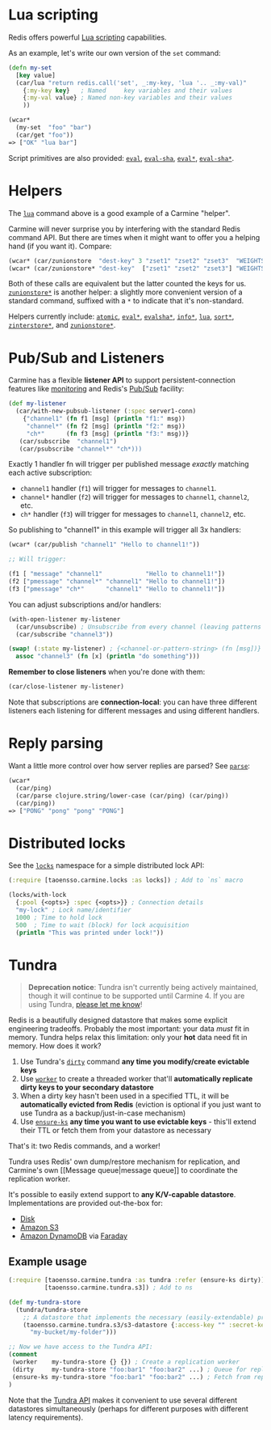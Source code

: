 # Lua scripting

Redis offers powerful [Lua scripting](https://redis.io/docs/interact/programmability/eval-intro) capabilities.

As an example, let's write our own version of the `set` command:

```clojure
(defn my-set
  [key value]
  (car/lua "return redis.call('set', _:my-key, 'lua '.. _:my-val)"
    {:my-key key}   ; Named     key variables and their values
    {:my-val value} ; Named non-key variables and their values
    ))

(wcar*
  (my-set  "foo" "bar")
  (car/get "foo"))
=> ["OK" "lua bar"]
```

Script primitives are also provided: [`eval`](https://taoensso.github.io/carmine/taoensso.carmine.html#var-eval), [`eval-sha`](https://taoensso.github.io/carmine/taoensso.carmine.html#var-evalsha), [`eval*`](https://taoensso.github.io/carmine/taoensso.carmine.html#var-eval*), [`eval-sha*`](https://taoensso.github.io/carmine/taoensso.carmine.html#var-evalsha*).

# Helpers

The [`lua`](https://taoensso.github.io/carmine/taoensso.carmine.html#var-lua) command above is a good example of a Carmine "helper".

Carmine will never surprise you by interfering with the standard Redis command API. But there are times when it might want to offer you a helping hand (if you want it). Compare:

```clojure
(wcar* (car/zunionstore  "dest-key" 3 "zset1" "zset2" "zset3"  "WEIGHTS" 2 3 5))
(wcar* (car/zunionstore* "dest-key"  ["zset1" "zset2" "zset3"] "WEIGHTS" 2 3 5))
```

Both of these calls are equivalent but the latter counted the keys for us. [`zunionstore*`](https://taoensso.github.io/carmine/taoensso.carmine.html#var-zunionstore*) is another helper: a slightly more convenient version of a standard command, suffixed with a `*` to indicate that it's non-standard.

Helpers currently include: [`atomic`](https://taoensso.github.io/carmine/taoensso.carmine.html#var-atomic), [`eval*`](https://taoensso.github.io/carmine/taoensso.carmine.html#var-eval*), [`evalsha*`](https://taoensso.github.io/carmine/taoensso.carmine.html#var-evalsha*), [`info*`](https://taoensso.github.io/carmine/taoensso.carmine.html#var-info*), [`lua`](https://taoensso.github.io/carmine/taoensso.carmine.html#var-lua), [`sort*`](https://taoensso.github.io/carmine/taoensso.carmine.html#var-sort*), [`zinterstore*`](https://taoensso.github.io/carmine/taoensso.carmine.html#var-zinterstore*), and [`zunionstore*`](https://taoensso.github.io/carmine/taoensso.carmine.html#var-zunionstore*).

# Pub/Sub and Listeners

Carmine has a flexible **listener API** to support persistent-connection features like [monitoring](https://redis.io/commands/monitor/) and Redis's [Pub/Sub](https://redis.io/docs/interact/pubsub/) facility:

```clojure
(def my-listener
  (car/with-new-pubsub-listener (:spec server1-conn)
    {"channel1" (fn f1 [msg] (println "f1:" msg))
     "channel*" (fn f2 [msg] (println "f2:" msg))
     "ch*"      (fn f3 [msg] (println "f3:" msg))}
   (car/subscribe  "channel1")
   (car/psubscribe "channel*" "ch*)))
```

Exactly 1 handler fn will trigger per published message *exactly* matching each active subscription:

  - `channel1` handler (`f1`) will trigger for messages to `channel1`.
  - `channel*` handler (`f2`) will trigger for messages to `channel1`, `channel2`, etc.
  - `ch*` handler (`f3`) will trigger for messages to `channel1`, `channel2`, etc.

So publishing to "channel1" in this example will trigger all 3x handlers:

```clojure
(wcar* (car/publish "channel1" "Hello to channel1!"))

;; Will trigger:

(f1 [ "message" "channel1"            "Hello to channel1!"])
(f2 ["pmessage" "channel*" "channel1" "Hello to channel1!"])
(f3 ["pmessage" "ch*"      "channel1" "Hello to channel1!"])
```

You can adjust subscriptions and/or handlers:

```clojure
(with-open-listener my-listener
  (car/unsubscribe) ; Unsubscribe from every channel (leaving patterns alone)
  (car/subscribe "channel3"))

(swap! (:state my-listener) ; {<channel-or-pattern-string> (fn [msg])}
  assoc "channel3" (fn [x] (println "do something")))
```

**Remember to close listeners** when you're done with them:

```clojure
(car/close-listener my-listener)
```

Note that subscriptions are **connection-local**: you can have three different listeners each listening for different messages and using different handlers.

# Reply parsing

Want a little more control over how server replies are parsed? See [`parse`](https://taoensso.github.io/carmine/taoensso.carmine.html#var-parse):

```clojure
(wcar*
  (car/ping)
  (car/parse clojure.string/lower-case (car/ping) (car/ping))
  (car/ping))
=> ["PONG" "pong" "pong" "PONG"]
```

# Distributed locks

See the [`locks`](https://taoensso.github.io/carmine/taoensso.carmine.locks.html) namespace for a simple distributed lock API:

```clojure
(:require [taoensso.carmine.locks :as locks]) ; Add to `ns` macro

(locks/with-lock
  {:pool {<opts>} :spec {<opts>}} ; Connection details
  "my-lock" ; Lock name/identifier
  1000 ; Time to hold lock
  500  ; Time to wait (block) for lock acquisition
  (println "This was printed under lock!"))
```

# Tundra

> **Deprecation notice**: Tundra isn't currently being actively maintained, though it will continue to be supported until Carmine 4. If you are using Tundra, [please let me know](https://www.taoensso.com/contact-me)!

Redis is a beautifully designed datastore that makes some explicit engineering tradeoffs. Probably the most important: your data _must_ fit in memory. Tundra helps relax this limitation: only your **hot** data need fit in memory. How does it work?

 1. Use Tundra's [`dirty`](https://taoensso.github.io/carmine/taoensso.carmine.tundra.html#var-dirty) command **any time you modify/create evictable keys**
 2. Use [`worker`](https://taoensso.github.io/carmine/taoensso.carmine.tundra.html#var-worker) to create a threaded worker that'll **automatically replicate dirty keys to your secondary datastore**
 3. When a dirty key hasn't been used in a specified TTL, it will be **automatically evicted from Redis** (eviction is optional if you just want to use Tundra as a backup/just-in-case mechanism)
 4. Use [`ensure-ks`](https://taoensso.github.io/carmine/taoensso.carmine.tundra.html#var-ensure-ks) **any time you want to use evictable keys** - this'll extend their TTL or fetch them from your datastore as necessary

That's it: two Redis commands, and a worker!

Tundra uses Redis' own dump/restore mechanism for replication, and Carmine's own [[Message queue|message queue]] to coordinate the replication worker.

It's possible to easily extend support to **any K/V-capable datastore**.  
Implementations are provided out-the-box for:

- [Disk](https://taoensso.github.io/carmine/taoensso.carmine.tundra.disk.html)
- [Amazon S3](https://taoensso.github.io/carmine/taoensso.carmine.tundra.s3.html)
- [Amazon DynamoDB](https://taoensso.github.io/carmine/taoensso.carmine.tundra.faraday.html) via [Faraday](https://www.taoensso.com/faraday)

## Example usage

```clojure
(:require [taoensso.carmine.tundra :as tundra :refer (ensure-ks dirty)]
          [taoensso.carmine.tundra.s3]) ; Add to ns

(def my-tundra-store
  (tundra/tundra-store
    ;; A datastore that implements the necessary (easily-extendable) protocol:
    (taoensso.carmine.tundra.s3/s3-datastore {:access-key "" :secret-key ""}
      "my-bucket/my-folder")))

;; Now we have access to the Tundra API:
(comment
 (worker    my-tundra-store {} {}) ; Create a replication worker
 (dirty     my-tundra-store "foo:bar1" "foo:bar2" ...) ; Queue for replication
 (ensure-ks my-tundra-store "foo:bar1" "foo:bar2" ...) ; Fetch from replica when necessary
)
```

Note that the [Tundra API](https://taoensso.github.io/carmine/taoensso.carmine.tundra.html) makes it convenient to use several different datastores simultaneously (perhaps for different purposes with different latency requirements).